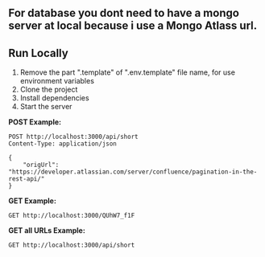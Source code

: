 ## For database you dont need to have a mongo server at local because i use a Mongo Atlass url.

## Run Locally

1. Remove the part ".template" of ".env.template" file name, for use environment variables
2. Clone the project
3. Install dependencies
4. Start the server

**POST Example:**

```http
POST http://localhost:3000/api/short
Content-Type: application/json

{
    "origUrl": "https://developer.atlassian.com/server/confluence/pagination-in-the-rest-api/"
}

```

**GET Example:**

```http
GET http://localhost:3000/QUhW7_f1F
```

**GET all URLs Example:**

```http
GET http://localhost:3000/api/short

```
